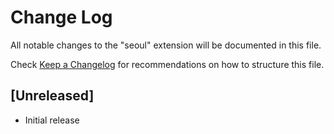 # Change Log
All notable changes to the "seoul" extension will be documented in this file.

Check [Keep a Changelog](http://keepachangelog.com/) for recommendations on how to structure this file.

## [Unreleased]
- Initial release

